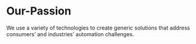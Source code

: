 # Our-Passion
We use a variety of technologies to create generic solutions that address consumers’ and industries’ automation challenges.
